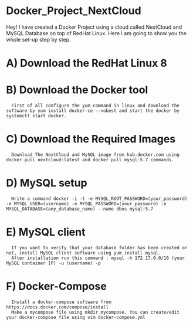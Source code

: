 # Docker_Project_NextCloud
Hey! I have created a Docker Project using a cloud called NextCloud and MySQL Database on top of RedHat Linux. Here I am  going to show you the whole set-up step by step. 
 # A) Download the RedHat Linux 8
 # B) Download the Docker tool
      First of all configure the yum command in linux and download the software by yum install docker-ce --nobest and start the docker by       systemctl start docker.
 # C) Download the Required Images
      Download The NextCloud and MySQL image from hub.docker.com using docker pull nextcloud:latest and docker pull mysql:5.7 commands.
 # D) MySQL setup
      Write a command docker -i -t -e MYSQL_ROOT_PASSWORD=(your_password) -e MYSQL_USER=(username) -e MYSQL_PASSWORD=(your_password) -e         MYSQL_DATABASE=(any_database_name) --name dbos mysql:5.7
 # E) MySQL client
      If you want to verify that your database folder has been created or not, install MySQL client software using yum install mysql.
      After installation run this command : mysql -h 172.17.0.0/16 (your MySQL container IP) -u (username) -p
 # F) Docker-Compose
      Install a docker-compose software from https://docs.docker.com/compose/install
      Make a mycompose file using mkdir mycompose. You can create/edit your docker-compose file using vim docker-compose.yml 
      
